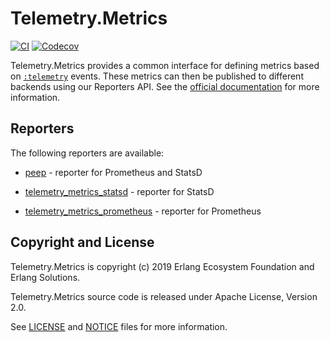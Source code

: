 # Telemetry.Metrics

[![CI](https://github.com/beam-telemetry/telemetry_metrics/actions/workflows/ci.yml/badge.svg)](https://github.com/beam-telemetry/telemetry_metrics/actions/workflows/ci.yml)
[![Codecov](https://codecov.io/gh/beam-telemetry/telemetry_metrics/branch/master/graphs/badge.svg)](https://codecov.io/gh/beam-telemetry/telemetry_metrics/branch/master/graphs/badge.svg)

Telemetry.Metrics provides a common interface for defining metrics based on
[`:telemetry`](https://github.com/beam-telemetry/telemetry) events. These metrics
can then be published to different backends using our Reporters API. See the
[official documentation](https://hexdocs.pm/telemetry_metrics) for more information.

## Reporters

The following reporters are available:

  * [peep](https://github.com/rkallos/peep) - reporter for Prometheus and StatsD

  * [telemetry_metrics_statsd](https://github.com/beam-telemetry/telemetry_metrics_statsd) - reporter for StatsD

  * [telemetry_metrics_prometheus](https://github.com/beam-telemetry/telemetry_metrics_prometheus) - reporter for Prometheus

## Copyright and License

Telemetry.Metrics is copyright (c) 2019 Erlang Ecosystem Foundation and Erlang Solutions.

Telemetry.Metrics source code is released under Apache License, Version 2.0.

See [LICENSE](LICENSE) and [NOTICE](NOTICE) files for more information.
